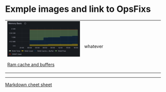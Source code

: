 # Exmple images and link to OpsFixs


<table border="0"><tr border="0">
  <td width = 350  border="0">
<img src="https://github.com/dmfow/CheetSheetsOpsFixes/blob/main/Images/RamCacheAndBuffers.png" width=300>

[Ram cache and buffers](https://github.com/dmfow/CheetSheetsOpsFixes/blob/main/Linux%20Ram%20cache%20%2B%20Buffer)
</td>
<td width = 350>
whatever</td>
</tr></table>

---



[Markdown cheet sheet](https://github.com/dmfow/CheatSheets/blob/main/Github%20Markdown.md)


